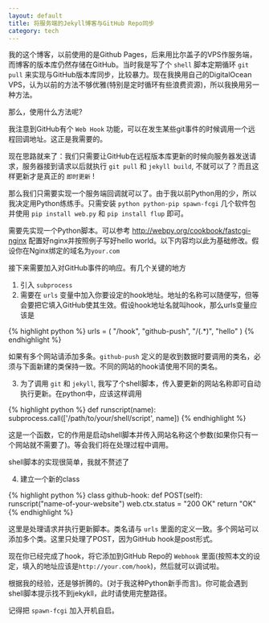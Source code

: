 ```yaml
---
layout: default
title: 将服务端的Jekyll博客与GitHub Repo同步
category: tech
---
```


我的这个博客，以前使用的是Github Pages，后来用比尔盖子的VPS作服务端，而博客的版本库仍然存储在GitHub。当时我是写了个 `shell` 脚本定期循环 `git pull` 来实现与GitHub版本库同步，比较暴力。现在我换用自己的DigitalOcean VPS，认为以前的方法不够优雅(特别是定时循环有些浪费资源)，所以我换用另一种方法。

<!--more-->

那么，使用什么方法呢?

我注意到GitHub有个 `Web Hook` 功能，可以在发生某些git事件的时候调用一个远程回调地址。这正是我需要的。

现在思路就来了：我们只需要让GitHub在远程版本库更新的时候向服务器发送请求，服务器接到请求以后就执行 `git pull` 和 `jekyll build`, 不就可以了？而且这样更新才是真正的 `即时更新` !

那么我们只需要实现一个服务端回调就可以了。由于我以前Python用的少，所以我决定用Python练练手。只需安装 `python python-pip spawn-fcgi` 几个软件包并使用 `pip install web.py` 和 `pip install flup` 即可。

需要先实现一个Python脚本。可以参考 <http://webpy.org/cookbook/fastcgi-nginx> 配置好nginx并按照例子写好hello world。以下内容均以此为基础修改。假设你在Nginx绑定的域名为`your.com`

接下来需要加入对GitHub事件的响应。有几个关键的地方

1. 引入 `subprocess`  
2. 需要在 `urls` 变量中加入你要设定的hook地址。地址的名称可以随便写，但等会要把它填入GitHub使其生效。假设hook地址名就叫hook，那么urls变量应该是

{% highlight python %}
urls = (
    "/hook", "github-push",
    "/(.*)", "hello"
)
{% endhighlight %}

如果有多个网站请添加多条。`github-push` 定义的是收到数据时要调用的类名，必须与下面新建的类保持一致。不同的网站的hook请使用不同的类名。

3. 为了调用 `git` 和 `jekyll`, 我写了个shell脚本，传入要更新的网站名称即可自动执行更新。在python中，应该这样调用

{% highlight python %}
def runscript(name):
    subprocess.call(['/path/to/your/shell/script', name])
{% endhighlight %}

这是一个函数，它的作用是启动shell脚本并传入网站名称这个参数(如果你只有一个网站就不需要了)。等会我们将在处理过程中调用。

shell脚本的实现很简单，我就不赘述了 

4. 建立一个新的class

{% highlight python %}
class github-hook:
    def POST(self):
        runscript("name-of-your-website")
        web.ctx.status = "200 OK"
        return "OK"
{% endhighlight %}

这里是处理请求并执行更新脚本。类名请与 `urls` 里面的定义一致。多个网站可以添加多个类。这里只处理了POST，因为GitHub hook是post形式。

现在你已经完成了hook，将它添加到GitHub Repo的 `Webhook` 里面(按照本文的设定，填入的地址应该是`http://your.com/hook`)，然后就可以调试啦。

根据我的经验，还是够折腾的。(对于我这种Python新手而言)。你可能会遇到shell脚本提示找不到jekykll，此时请使用完整路径。

记得把 `spawn-fcgi` 加入开机自启。
